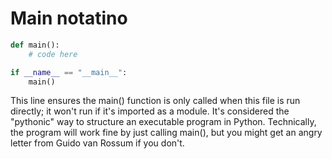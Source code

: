# Main notatino

```python
def main():
    # code here

if __name__ == "__main__":
    main()
```

This line ensures the main() function is only called when this file is run directly; it won't run if it's imported as a module. It's considered the "pythonic" way to structure an executable program in Python. Technically, the program will work fine by just calling main(), but you might get an angry letter from Guido van Rossum if you don't.
